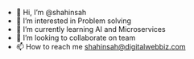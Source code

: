 - 👋 Hi, I’m @shahinsah
- 👀 I’m interested in Problem solving
- 🌱 I’m currently learning AI and Microservices
- 💞️ I’m looking to collaborate on team
- 📫 How to reach me shahinsah@digitalwebbiz.com

<!---
shahinsah3/shahinsah3 is a ✨ special ✨ repository because its `README.md` (this file) appears on your GitHub profile.
You can click the Preview link to take a look at your changes.
--->
